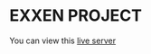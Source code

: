 # EXXEN PROJECT 

<a href="https://orhannaydinn.github.io/exxen_project"/></a>
<p>You can view this <a href="https://orhannaydinn.github.io/exxen_project"/>live server</a></p>


